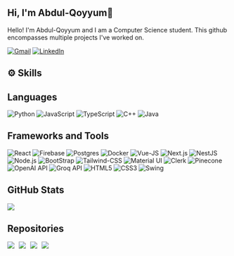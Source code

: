 
## Hi, I'm Abdul-Qoyyum👋

Hello! I'm Abdul-Qoyyum and I am a Computer Science student. 
This github encompasses multiple projects I've worked on.
<br/>

[![Gmail](https://img.shields.io/badge/-Gmail-D14836?style=for-the-badge&logo=Gmail&logoColor=white)](mailto:oyinlolaoyadeyi@gmail.com)
[![LinkedIn](https://img.shields.io/badge/-LinkedIn-blue?style=for-the-badge&logo=LinkedIn&logoColor=white)](https://www.linkedin.com/in/qoyyumo/)

## :gear: Skills
## Languages
![Python](https://img.shields.io/badge/-Python-e3ba00?style=for-the-badge&logo=Python)
![JavaScript](https://img.shields.io/badge/javascript-%23323330.svg?style=for-the-badge&logo=javascript&logoColor=%23F7DF1E)
![TypeScript](https://img.shields.io/badge/typescript-%23007ACC.svg?style=for-the-badge&logo=typescript&logoColor=white)
![C++](https://img.shields.io/badge/-C++-008080?style=for-the-badge&logo=cplusplus)
![Java](https://img.shields.io/badge/Java-ED8B00?style=for-the-badge&logo=openjdk&logoColor=white)
## Frameworks and Tools

![React](https://img.shields.io/badge/React-20232A?style=for-the-badge&logo=react&logoColor=61DAFB)
![Firebase](https://img.shields.io/badge/firebase-ffca28?style=for-the-badge&logo=firebase&logoColor=black) 
![Postgres](https://img.shields.io/badge/postgres-%23316192.svg?style=for-the-badge&logo=postgresql&logoColor=white)
![Docker](https://img.shields.io/badge/docker-%230db7ed.svg?style=for-the-badge&logo=docker&logoColor=white)
![Vue-JS](https://img.shields.io/badge/-Vue%20JS-194d33?style=for-the-badge&logo=vuetify)
![Next.js](https://img.shields.io/badge/-Next%20JS-008080?style=for-the-badge&logo=nextdotjs)
![NestJS](https://img.shields.io/badge/-Nest%20JS-008080?style=for-the-badge&logo=nestjs)
![Node.js](https://img.shields.io/badge/-Node%20JS-orange?style=for-the-badge&logo=nodedotjs)
![BootStrap](https://img.shields.io/badge/Bootstrap-563D7C?style=for-the-badge&logo=bootstrap&logoColor=white)
![Tailwind-CSS](https://img.shields.io/badge/-Tailwind%20CSS-e5e5e5?style=for-the-badge&logo=tailwindcss)
![Material UI](https://img.shields.io/badge/Material%20UI-007FFF?style=for-the-badge&logo=mui&logoColor=white)
![Clerk](https://img.shields.io/badge/-Clerk-3F4FFF?style=for-the-badge&logo=clerk)
![Pinecone](https://img.shields.io/badge/-Pinecone-1AA6B7?style=for-the-badge)
![OpenAI API](https://img.shields.io/badge/-OpenAI%20API-412991?style=for-the-badge&logo=openai)
![Groq API](https://img.shields.io/badge/-Groq%20API-FF4500?style=for-the-badge)
![HTML5](https://img.shields.io/badge/-HTML5-E34F26?style=for-the-badge&logo=html5&logoColor=white)
![CSS3](https://img.shields.io/badge/-CSS3-1572B6?style=for-the-badge&logo=css3)
![Swing](https://img.shields.io/badge/Java_Swing-6DB33F?style=for-the-badge&logo=java&logoColor=white)
## GitHub Stats

![](https://github-readme-streak-stats.herokuapp.com/?user=qoyyumo&theme=ambient_gradient&hide_border=false)


## Repositories
<div style="display: flex; flex-wrap: wrap; gap: 10px;">
  <a href="https://github.com/QoyyumO/toothfixers-project">
    <img align="center" src="https://github-readme-stats.vercel.app/api/pin/?username=qoyyumo&repo=toothfixers-project&theme=cobalt" />
  </a>
  <a href="https://github.com/QoyyumO/ASMS">
    <img align="center" src="https://github-readme-stats.vercel.app/api/pin/?username=qoyyumo&repo=ASMS&theme=cobalt" />
  </a>
  <a href="https://github.com/QoyyumO/ai-skills-dev">
    <img align="center" src="https://github-readme-stats.vercel.app/api/pin/?username=qoyyumo&repo=ai-skills-dev&theme=cobalt" />
  </a>
  <a href="https://github.com/QoyyumO/inventory-tracker">
    <img align="center" src="https://github-readme-stats.vercel.app/api/pin/?username=qoyyumo&repo=inventory-tracker&theme=cobalt" />
  </a>
</div>



<!---
QoyyumO/QoyyumO is a ✨ special ✨ repository because its `README.md` (this file) appears on your GitHub profile.
You can click the Preview link to take a look at your changes.
--->
